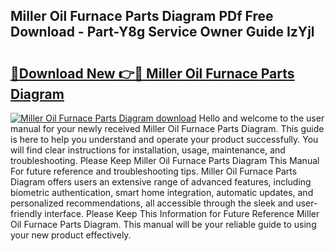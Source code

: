 ## Miller Oil Furnace Parts Diagram PDf Free Download - Part-Y8g Service Owner Guide IzYjl

# <h2><a href="http://dfukeo.blite.top/?on=Miller+Oil+Furnace+Parts+Diagram">🔗Download New 👉🔴 Miller Oil Furnace Parts Diagram</a></h2>

[![Miller Oil Furnace Parts Diagram download](https://i.imgur.com/lujVjoI.png)](http://dfukeo.blite.top/?on=Miller+Oil+Furnace+Parts+Diagram)
Hello and welcome to the user manual for your newly received Miller Oil Furnace Parts Diagram. This guide is here to help you understand and operate your product successfully. You will find clear instructions for installation, usage, maintenance, and troubleshooting. Please Keep Miller Oil Furnace Parts Diagram This Manual For future reference and troubleshooting tips. Miller Oil Furnace Parts Diagram offers users an extensive range of advanced features, including biometric authentication, smart home integration, automatic updates, and personalized recommendations, all accessible through the sleek and user-friendly interface. Please Keep This Information for Future Reference Miller Oil Furnace Parts Diagram. This manual will be your reliable guide to using your new product effectively.
